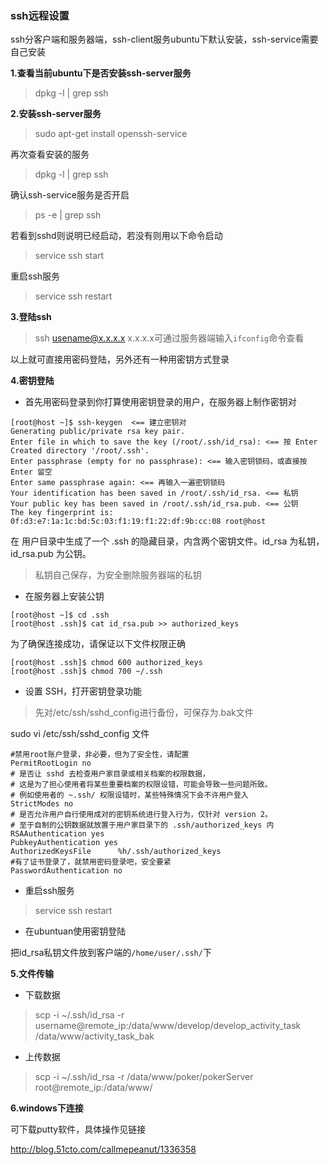 ### ssh远程设置

ssh分客户端和服务器端，ssh-client服务ubuntu下默认安装，ssh-service需要自己安装

**1.查看当前ubuntu下是否安装ssh-server服务**

> dpkg -l | grep ssh

**2.安装ssh-server服务**

> sudo apt-get install openssh-service

再次查看安装的服务

> dpkg -l | grep ssh

确认ssh-service服务是否开启

> ps -e | grep ssh 

若看到sshd则说明已经启动，若没有则用以下命令启动

> service ssh start

重启ssh服务

> service ssh restart

**3.登陆ssh**

> ssh usename@x.x.x.x
x.x.x.x可通过服务器端输入```ifconfig```命令查看

以上就可直接用密码登陆，另外还有一种用密钥方式登录

**4.密钥登陆**

* 首先用密码登录到你打算使用密钥登录的用户，在服务器上制作密钥对

```
[root@host ~]$ ssh-keygen  <== 建立密钥对
Generating public/private rsa key pair.
Enter file in which to save the key (/root/.ssh/id_rsa): <== 按 Enter
Created directory '/root/.ssh'.
Enter passphrase (empty for no passphrase): <== 输入密钥锁码，或直接按 Enter 留空
Enter same passphrase again: <== 再输入一遍密钥锁码
Your identification has been saved in /root/.ssh/id_rsa. <== 私钥
Your public key has been saved in /root/.ssh/id_rsa.pub. <== 公钥
The key fingerprint is:
0f:d3:e7:1a:1c:bd:5c:03:f1:19:f1:22:df:9b:cc:08 root@host
```
在 用户目录中生成了一个 .ssh 的隐藏目录，内含两个密钥文件。id_rsa 为私钥，id_rsa.pub 为公钥。

> 私钥自己保存，为安全删除服务器端的私钥

* 在服务器上安装公钥

```
[root@host ~]$ cd .ssh
[root@host .ssh]$ cat id_rsa.pub >> authorized_keys
```

为了确保连接成功，请保证以下文件权限正确

```
[root@host .ssh]$ chmod 600 authorized_keys
[root@host .ssh]$ chmod 700 ~/.ssh
```

* 设置 SSH，打开密钥登录功能

> 先对/etc/ssh/sshd_config进行备份，可保存为.bak文件

sudo vi /etc/ssh/sshd_config 文件

```
#禁用root账户登录，非必要，但为了安全性，请配置
PermitRootLogin no
# 是否让 sshd 去检查用户家目录或相关档案的权限数据，
# 这是为了担心使用者将某些重要档案的权限设错，可能会导致一些问题所致。
# 例如使用者的 ~.ssh/ 权限设错时，某些特殊情况下会不许用户登入
StrictModes no
# 是否允许用户自行使用成对的密钥系统进行登入行为，仅针对 version 2。
# 至于自制的公钥数据就放置于用户家目录下的 .ssh/authorized_keys 内
RSAAuthentication yes
PubkeyAuthentication yes
AuthorizedKeysFile      %h/.ssh/authorized_keys
#有了证书登录了，就禁用密码登录吧，安全要紧
PasswordAuthentication no
```

* 重启ssh服务

> service ssh restart

* 在ubuntuan使用密钥登陆

把id_rsa私钥文件放到客户端的```/home/user/.ssh/```下

**5.文件传输**

* 下载数据

> scp  -i  ~/.ssh/id_rsa  -r username@remote_ip:/data/www/develop/develop_activity_task  /data/www/activity_task_bak

* 上传数据

> scp -i ~/.ssh/id_rsa  -r /data/www/poker/pokerServer root@remote_ip:/data/www/

**6.windows下连接**

可下载putty软件，具体操作见链接

http://blog.51cto.com/callmepeanut/1336358
